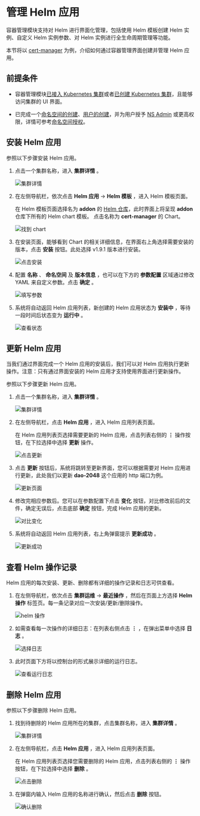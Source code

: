 # 管理 Helm 应用

容器管理模块支持对 Helm 进行界面化管理，包括使用 Helm 模板创建 Helm 实例、自定义 Helm 实例参数、对 Helm 实例进行全生命周期管理等功能。

本节将以 [cert-manager](https://cert-manager.io/docs/) 为例，介绍如何通过容器管理界面创建并管理 Helm 应用。

## 前提条件

- 容器管理模块[已接入 Kubernetes 集群](../clusters/integrate-cluster.md)或者[已创建 Kubernetes 集群](../clusters/create-cluster.md)，且能够访问集群的 UI 界面。

- 已完成一个[命名空间的创建](../namespaces/createns.md)、[用户的创建](../../../ghippo/user-guide/access-control/user.md)，并为用户授予 [NS Admin](../permissions/permission-brief.md#ns-admin) 或更高权限，详情可参考[命名空间授权](../permissions/cluster-ns-auth.md)。

## 安装 Helm 应用

参照以下步骤安装 Helm 应用。

1. 点击一个集群名称，进入 __集群详情__ 。

    ![集群详情](https://docs.daocloud.io/daocloud-docs-images/docs/kpanda/images/crd01.png)

2. 在左侧导航栏，依次点击 __Helm 应用__ -> __Helm 模板__ ，进入 Helm 模板页面。

    在 Helm 模板页面选择名为 __addon__ 的 [Helm 仓库](helm-repo.md)，此时界面上将呈现 __addon__ 仓库下所有的 Helm chart 模板。
    点击名称为 __cert-manager__ 的 Chart。

    ![找到 chart](https://docs.daocloud.io/daocloud-docs-images/docs/kpanda/images/helm01.png)

3. 在安装页面，能够看到 Chart 的相关详细信息，在界面右上角选择需要安装的版本，点击 __安装__ 按钮。此处选择 v1.9.1 版本进行安装。

    ![点击安装](https://docs.daocloud.io/daocloud-docs-images/docs/kpanda/images/helm02.png)

4. 配置 __名称__ 、 __命名空间__ 及 __版本信息__ ，也可以在下方的 **参数配置** 区域通过修改 YAML 来自定义参数。点击 __确定__ 。

    ![填写参数](https://docs.daocloud.io/daocloud-docs-images/docs/kpanda/images/helm03.png)

5. 系统将自动返回 Helm 应用列表，新创建的 Helm 应用状态为 __安装中__ ，等待一段时间后状态变为 __运行中__ 。

    ![查看状态](https://docs.daocloud.io/daocloud-docs-images/docs/kpanda/images/helm04.png)

## 更新 Helm 应用

当我们通过界面完成一个 Helm 应用的安装后，我们可以对 Helm 应用执行更新操作。注意：只有通过界面安装的 Helm 应用才支持使用界面进行更新操作。

参照以下步骤更新 Helm 应用。

1. 点击一个集群名称，进入 __集群详情__ 。

    ![集群详情](https://docs.daocloud.io/daocloud-docs-images/docs/kpanda/images/crd01.png)

2. 在左侧导航栏，点击 __Helm 应用__ ，进入 Helm 应用列表页面。

    在 Helm 应用列表页选择需要更新的 Helm 应用，点击列表右侧的 __⋮__ 操作按钮，在下拉选择中选择 __更新__ 操作。

    ![点击更新](https://docs.daocloud.io/daocloud-docs-images/docs/kpanda/images/helm08.png)

3. 点击 __更新__ 按钮后，系统将跳转至更新界面，您可以根据需要对 Helm 应用进行更新，此处我们以更新 __dao-2048__ 这个应用的 http 端口为例。

    ![更新页面](https://docs.daocloud.io/daocloud-docs-images/docs/kpanda/images/helm09.png)

4. 修改完相应参数后。您可以在参数配置下点击 __变化__ 按钮，对比修改前后的文件，确定无误后，点击底部 __确定__ 按钮，完成 Helm 应用的更新。

    ![对比变化](https://docs.daocloud.io/daocloud-docs-images/docs/kpanda/images/helm10.png)

5. 系统将自动返回 Helm 应用列表，右上角弹窗提示 __更新成功__ 。

    ![更新成功](https://docs.daocloud.io/daocloud-docs-images/docs/kpanda/images/helm11.png)

## 查看 Helm 操作记录

Helm 应用的每次安装、更新、删除都有详细的操作记录和日志可供查看。

1. 在左侧导航栏，依次点击 __集群运维__ -> __最近操作__ ，然后在页面上方选择 __Helm 操作__ 标签页。每一条记录对应一次安装/更新/删除操作。

    ![helm 操作](https://docs.daocloud.io/daocloud-docs-images/docs/kpanda/images/helm05.png)

2. 如需查看每一次操作的详细日志：在列表右侧点击 __⋮__ ，在弹出菜单中选择 __日志__ 。

    ![选择日志](https://docs.daocloud.io/daocloud-docs-images/docs/kpanda/images/helm06.png)

3. 此时页面下方将以控制台的形式展示详细的运行日志。

    ![查看运行日志](https://docs.daocloud.io/daocloud-docs-images/docs/kpanda/images/helm07.png)

## 删除 Helm 应用

参照以下步骤删除 Helm 应用。

1. 找到待删除的 Helm 应用所在的集群，点击集群名称，进入 __集群详情__ 。

    ![集群详情](https://docs.daocloud.io/daocloud-docs-images/docs/kpanda/images/crd01.png)

2. 在左侧导航栏，点击 __Helm 应用__ ，进入 Helm 应用列表页面。

    在 Helm 应用列表页选择您需要删除的 Helm 应用，点击列表右侧的 __⋮__ 操作按钮，在下拉选择中选择 __删除__ 。

    ![点击删除](https://docs.daocloud.io/daocloud-docs-images/docs/kpanda/images/helm12.png)

3. 在弹窗内输入 Helm 应用的名称进行确认，然后点击 __删除__ 按钮。

    ![确认删除](https://docs.daocloud.io/daocloud-docs-images/docs/kpanda/images/helm13.png)
